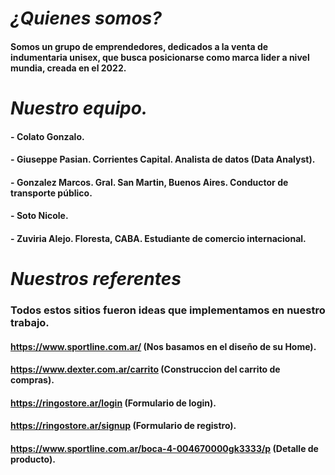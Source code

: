 # ***¿Quienes somos?***
#### **Somos un grupo de emprendedores, dedicados a la venta de indumentaria unisex, que busca posicionarse como marca lider a nivel mundia, creada en el 2022.** 

# ***Nuestro equipo.***

#### - **Colato Gonzalo.**
#### - **Giuseppe Pasian.** Corrientes Capital. Analista de datos (Data Analyst).
#### - **Gonzalez Marcos.** Gral. San Martin, Buenos Aires. Conductor de transporte público.
#### - **Soto Nicole.**
#### - **Zuviria Alejo.** Floresta, CABA. Estudiante de comercio internacional.

# ***Nuestros referentes***

### Todos estos sitios fueron ideas que implementamos en nuestro trabajo.

#### https://www.sportline.com.ar/ (Nos basamos en el diseño de su Home).
#### https://www.dexter.com.ar/carrito (Construccion del carrito de compras).
#### https://ringostore.ar/login (Formulario de login).
#### https://ringostore.ar/signup (Formulario de registro).
#### https://www.sportline.com.ar/boca-4-004670000gk3333/p (Detalle de producto).